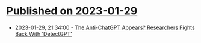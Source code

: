# [Published on 2023-01-29](index.md)

* [2023-01-29, 21:34:00](https://slashdot.org/story/23/01/29/1812212/the-anti-chatgpt-appears-researchers-fights-back-with-detectgpt?utm_source=rss1.0mainlinkanon&utm_medium=feed) - [The Anti-ChatGPT Appears? Researchers Fights Back With 'DetectGPT'](https://slashdot.org/story/23/01/29/1812212/the-anti-chatgpt-appears-researchers-fights-back-with-detectgpt?utm_source=rss1.0mainlinkanon&utm_medium=feed)
